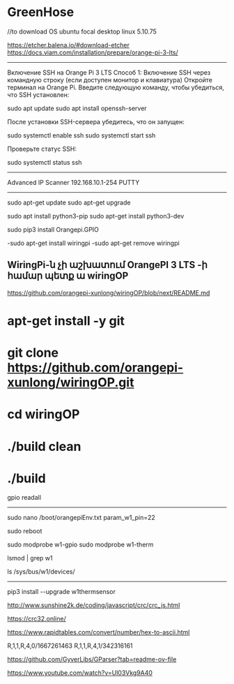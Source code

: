 # GreenHose


//to download OS ubuntu focal desktop linux 5.10.75

https://etcher.balena.io/#download-etcher
https://docs.viam.com/installation/prepare/orange-pi-3-lts/

--------------------------------------------------------------------------------------------------------

Включение SSH на Orange Pi 3 LTS
Способ 1: Включение SSH через командную строку (если доступен монитор и клавиатура)
Откройте терминал на Orange Pi.
Введите следующую команду, чтобы убедиться, что SSH установлен:

sudo apt update
sudo apt install openssh-server

После установки SSH-сервера убедитесь, что он запущен:

sudo systemctl enable ssh
sudo systemctl start ssh

Проверьте статус SSH:

sudo systemctl status ssh

--------------------------------------------------------------------------------------------------------

Advanced IP Scanner
192.168.10.1-254
PUTTY

--------------------------------------------------------------------------------------------------------

sudo apt-get update
sudo apt-get upgrade


sudo apt install python3-pip
sudo apt-get install python3-dev

sudo pip3 install Orangepi.GPIO

-sudo apt-get install wiringpi
-sudo apt-get remove wiringpi

WiringPi-ն չի աշխատում OrangePI 3 LTS -ի համար պետք ա wiringOP
--------------------------------------------------------------------------------------------------------
https://github.com/orangepi-xunlong/wiringOP/blob/next/README.md

# apt-get install -y git
# git clone https://github.com/orangepi-xunlong/wiringOP.git

# cd wiringOP
# ./build clean
# ./build 

gpio readall

--------------------------------------------------------------------------------------------------------

sudo nano /boot/orangepiEnv.txt
param_w1_pin=22

sudo reboot

sudo modprobe w1-gpio
sudo modprobe w1-therm

lsmod | grep w1

ls /sys/bus/w1/devices/

--------------------------------------------------------------------------------------------------------

pip3 install --upgrade w1thermsensor



http://www.sunshine2k.de/coding/javascript/crc/crc_js.html

https://crc32.online/

https://www.rapidtables.com/convert/number/hex-to-ascii.html

R,1,1,R,4,0/1667261463
R,1,1,R,4,1/342316161

https://github.com/GyverLibs/GParser?tab=readme-ov-file


https://www.youtube.com/watch?v=Ul03Vkg9A40
